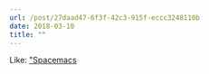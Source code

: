 ```yaml
---
url: /post/27daad47-6f3f-42c3-915f-eccc3248110b
date: 2018-03-10
title: ""
---
```





Like: ["Spacemacs](http://spacemacs.org/
)
